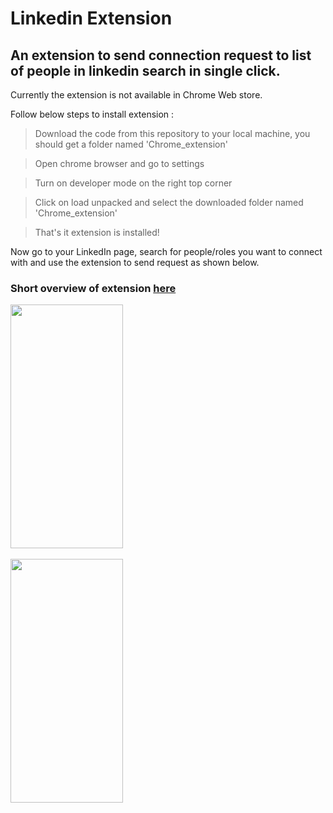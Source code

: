 # Linkedin Extension

## An extension to send connection request to list of people in linkedin search in single click.

Currently the extension is not available in Chrome Web store.

Follow below steps to install extension : 

> Download the code from this repository to your local machine, you should get a folder named 'Chrome_extension'

> Open chrome browser and go to settings 

> Turn on developer mode on the right top corner 

> Click on load unpacked and select the downloaded folder named 'Chrome_extension'

> That's it extension is installed!  

Now go to your LinkedIn page, search for people/roles you want to connect with and use the extension to send request as shown below.

### Short overview of extension [here](https://drive.google.com/file/d/1Uglhrb8tctnLv4oT5BYg15rMbDg4ln_D/view?usp=share_link)


<img src="./assets/images/start_connecting.png" height=390 width=180> &nbsp; &nbsp; 


<img src="./assets/images/completed.png" height=390 width=180> 